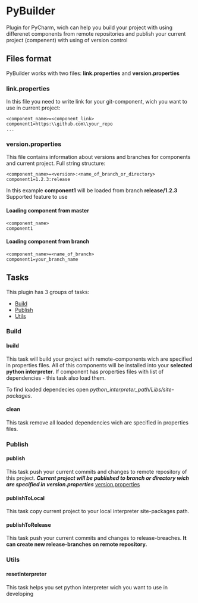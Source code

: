 # PyBuilder
Plugin for PyCharm, wich can help you build your project with using differenet 
components from remote repositories and publish your current project (compenent) with using of version control

## Files format
PyBuilder works with two files: **link.properties** and **version.properties**
### link.properties
In this file you need to write link for your git-component, wich you want to use in current project:
```
<component_name>=<component_link>
component1=https:\\github.com\\your_repo
...
```

### version.properties
This file contains information about versions and branches for components and current project.
Full string structure:
```
<component_name>=<version>:<name_of_branch_or_directory>
component1=1.2.3:release
```
In this example **component1** will be loaded from branch **release/1.2.3**
Supported feature to use
#### Loading component from master
```
<component_name>
component1
```
#### Loading component from branch
```
<component_name>=<name_of_branch>
component1=your_branch_name
```

## Tasks
This plugin has 3 groups of tasks:
* [Build](#build)
* [Publish](#publish)
* [Utils](#utils)

### Build

#### build
This task will build your project with remote-components wich are specified in properties files. 
All of this components will be installed into your **selected python interpreter**. 
If component has properties files with list of dependencies - this task also load them.

To find loaded dependecies open *python_interpreter_path/Libs/site-packages*.

#### clean
This task remove all loaded dependencies wich are specified in properties files.
### Publish
#### publish
This task push your current commits and changes to remote repository of this project.
***Current project will be published to branch or directory wich are specified in version.properties*** 
[version.properties](#versionproperties)

#### publishToLocal
This task copy current project to your local interpreter site-packages path.

#### publishToRelease
This task push your current commits and changes to release-breaches. 
**It can create new release-branches on remote repository.**
### Utils
#### resetInterpreter
This task helps you set python interpreter wich you want to use in developing
